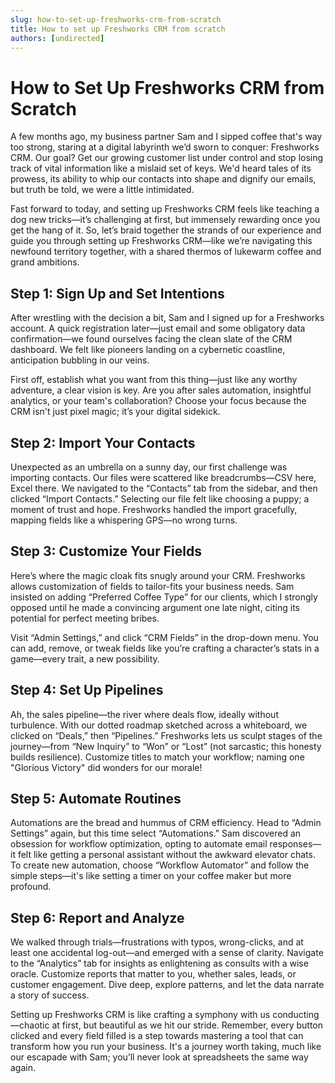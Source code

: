 ```yaml
---
slug: how-to-set-up-freshworks-crm-from-scratch
title: How to set up Freshworks CRM from scratch
authors: [undirected]
---
```


# How to Set Up Freshworks CRM from Scratch

A few months ago, my business partner Sam and I sipped coffee that's way too strong, staring at a digital labyrinth we’d sworn to conquer: Freshworks CRM. Our goal? Get our growing customer list under control and stop losing track of vital information like a mislaid set of keys. We'd heard tales of its prowess, its ability to whip our contacts into shape and dignify our emails, but truth be told, we were a little intimidated.

Fast forward to today, and setting up Freshworks CRM feels like teaching a dog new tricks—it’s challenging at first, but immensely rewarding once you get the hang of it. So, let’s braid together the strands of our experience and guide you through setting up Freshworks CRM—like we’re navigating this newfound territory together, with a shared thermos of lukewarm coffee and grand ambitions.

## Step 1: Sign Up and Set Intentions

After wrestling with the decision a bit, Sam and I signed up for a Freshworks account. A quick registration later—just email and some obligatory data confirmation—we found ourselves facing the clean slate of the CRM dashboard. We felt like pioneers landing on a cybernetic coastline, anticipation bubbling in our veins.

First off, establish what you want from this thing—just like any worthy adventure, a clear vision is key. Are you after sales automation, insightful analytics, or your team's collaboration? Choose your focus because the CRM isn't just pixel magic; it’s your digital sidekick.

## Step 2: Import Your Contacts

Unexpected as an umbrella on a sunny day, our first challenge was importing contacts. Our files were scattered like breadcrumbs—CSV here, Excel there. We navigated to the “Contacts” tab from the sidebar, and then clicked “Import Contacts.” Selecting our file felt like choosing a puppy; a moment of trust and hope. Freshworks handled the import gracefully, mapping fields like a whispering GPS—no wrong turns.

## Step 3: Customize Your Fields

Here’s where the magic cloak fits snugly around your CRM. Freshworks allows customization of fields to tailor-fits your business needs. Sam insisted on adding “Preferred Coffee Type” for our clients, which I strongly opposed until he made a convincing argument one late night, citing its potential for perfect meeting bribes.

Visit “Admin Settings,” and click “CRM Fields” in the drop-down menu. You can add, remove, or tweak fields like you’re crafting a character’s stats in a game—every trait, a new possibility.

## Step 4: Set Up Pipelines

Ah, the sales pipeline—the river where deals flow, ideally without turbulence. With our dotted roadmap sketched across a whiteboard, we clicked on “Deals,” then “Pipelines.” Freshworks lets us sculpt stages of the journey—from “New Inquiry” to “Won” or “Lost” (not sarcastic; this honesty builds resilience). Customize titles to match your workflow; naming one "Glorious Victory" did wonders for our morale!

## Step 5: Automate Routines

Automations are the bread and hummus of CRM efficiency. Head to “Admin Settings” again, but this time select “Automations.” Sam discovered an obsession for workflow optimization, opting to automate email responses—it felt like getting a personal assistant without the awkward elevator chats. To create new automation, choose “Workflow Automator” and follow the simple steps—it's like setting a timer on your coffee maker but more profound.

## Step 6: Report and Analyze

We walked through trials—frustrations with typos, wrong-clicks, and at least one accidental log-out—and emerged with a sense of clarity. Navigate to the “Analytics” tab for insights as enlightening as consults with a wise oracle. Customize reports that matter to you, whether sales, leads, or customer engagement. Dive deep, explore patterns, and let the data narrate a story of success.

Setting up Freshworks CRM is like crafting a symphony with us conducting—chaotic at first, but beautiful as we hit our stride. Remember, every button clicked and every field filled is a step towards mastering a tool that can transform how you run your business. It's a journey worth taking, much like our escapade with Sam; you’ll never look at spreadsheets the same way again.